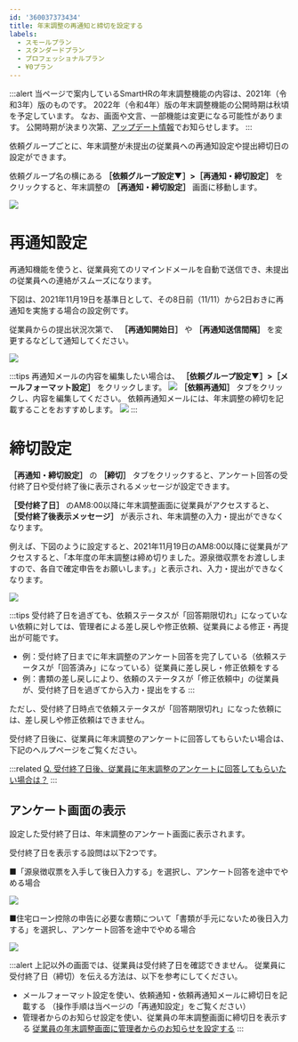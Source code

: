 ```yaml
---
id: '360037373434'
title: 年末調整の再通知と締切を設定する
labels:
  - スモールプラン
  - スタンダードプラン
  - プロフェッショナルプラン
  - ¥0プラン
---
```

:::alert
当ページで案内しているSmartHRの年末調整機能の内容は、2021年（令和3年）版のものです。
2022年（令和4年）版の年末調整機能の公開時期は秋頃を予定しています。
なお、画面や文言、一部機能は変更になる可能性があります。
公開時期が決まり次第、[アップデート情報](https://smarthr.jp/update)でお知らせします。
:::

依頼グループごとに、年末調整が未提出の従業員への再通知設定や提出締切日の設定ができます。

依頼グループ名の横にある  **［依頼グループ設定▼］>［再通知・締切設定］** をクリックすると、年末調整の **［再通知・締切設定］** 画面に移動します。

![](./00________SmartHR__________________________________Slack_____sp_ux-writing___SmartHR.png)

# 再通知設定

再通知機能を使うと、従業員宛てのリマインドメールを自動で送信でき、未提出の従業員への連絡がスムーズになります。

下図は、2021年11月19日を基準日として、その8日前（11/11）から2日おきに再通知を実施する場合の設定例です。

従業員からの提出状況次第で、 **［再通知開始日］** や **［再通知送信間隔］** を変更するなどして通知してください。

![](./00________SmartHR____________.png)

:::tips
再通知メールの内容を編集したい場合は、 **［依頼グループ設定▼］>［メールフォーマット設定］** をクリックします。
![](./01________SmartHR__________________________________Slack_____sp_ux-writing___SmartHR.png)
 **［依頼再通知］** タブをクリックし、内容を編集してください。
依頼再通知メールには、年末調整の締切を記載することをおすすめします。
![](./01________SmartHR____________.png)
:::

# 締切設定

 **［再通知・締切設定］** の **［締切］** タブをクリックすると、アンケート回答の受付終了日や受付終了後に表示されるメッセージが設定できます。

 **［受付終了日］** のAM8:00以降に年末調整画面に従業員がアクセスすると、 **［受付終了後表示メッセージ］** が表示され、年末調整の入力・提出ができなくなります。

例えば、下図のように設定すると、2021年11月19日のAM8:00以降に従業員がアクセスすると、「本年度の年末調整は締め切りました。源泉徴収票をお渡ししますので、各自で確定申告をお願いします。」と表示され、入力・提出ができなくなります。

![](./02________SmartHR____________.png)

:::tips
受付終了日を過ぎても、依頼ステータスが「回答期限切れ」になっていない依頼に対しては、管理者による差し戻しや修正依頼、従業員による修正・再提出が可能です。
- 例：受付終了日までに年末調整のアンケート回答を完了している（依頼ステータスが「回答済み」になっている）従業員に差し戻し・修正依頼をする
- 例：書類の差し戻しにより、依頼のステータスが「修正依頼中」の従業員が、受付終了日を過ぎてから入力・提出をする
:::

ただし、受付終了日時点で依頼ステータスが「回答期限切れ」になった依頼には、差し戻しや修正依頼はできません。

受付終了日後に、従業員に年末調整のアンケートに回答してもらいたい場合は、下記のヘルプページをご覧ください。

:::related
[Q. 受付終了日後、従業員に年末調整のアンケートに回答してもらいたい場合は？](https://knowledge.smarthr.jp/hc/ja/articles/360037871974)
:::

## アンケート画面の表示

設定した受付終了日は、年末調整のアンケート画面に表示されます。

受付終了日を表示する設問は以下2つです。

■「源泉徴収票を入手して後日入力する」を選択し、アンケート回答を途中でやめる場合

![](./03________SmartHR____________.png)

■住宅ローン控除の申告に必要な書類について「書類が手元にないため後日入力する」を選択し、アンケート回答を途中でやめる場合

![](./04________SmartHR____________.png)

:::alert
上記以外の画面では、従業員は受付終了日を確認できません。
従業員に受付終了日（締切）を伝える方法は、以下を参考にしてください。
- メールフォーマット設定を使い、依頼通知・依頼再通知メールに締切日を記載する
    （操作手順は当ページの「再通知設定」をご覧ください）
- 管理者からのお知らせ設定を使い、従業員の年末調整画面に締切日を表示する
    [従業員の年末調整画面に管理者からのお知らせを設定する](https://knowledge.smarthr.jp/hc/ja/articles/360053347974)
:::
